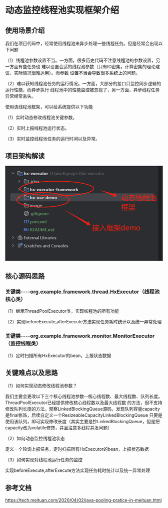 # 动态监控线程池实现框架介绍

## 使用场景介绍

我们在项目代码中，经常使用线程池来异步处理一些线程任务。但是经常会出现以下问题

（1）线程池参数设置不当。一方面，很多历史代码不注意线程池的参数设置，另一方面有些任务也
难以设置合适的线程池参数（只有IO密集，计算密集的理论建议，实际情况很难运用）。而参数
设置不当会导致很多系统上的问题。

（2）难以获知线程池任务的运行情况。一方面，大部分的接口只监控同步逻辑的运行性能，而异步执行
线程池中的性能监控被忽视了，另一方面，异步线程任务异常经常丢失。

使用该线程池框架，可以给系统提供以下功能

（1）实时动态修改线程池关键参数。

（2）实时上报线程池运行状态。

（3）实时监控线程池任务的运行时间以及异常。


## 项目架构解读

![](./image/项目结构介绍.png)

## 核心源码思路

### 关键类----org.example.framework.thread.HxExecutor（线程池核心类）

（1）继承ThreadPoolExecutor类，实现线程池的所有功能

（2）实现beforeExecute,afterExecute方法实现任务耗时统计以及统一异常处理

### 关键类----org.example.framework.monitor.MonitorExecutor（监控线程类）

（1）定时扫描所有HxExecutor的bean，上报状态数据


## 关键难点以及思路

（1）如何实现动态修改线程池参数？

我们主要会更改以下三个核心线程池参数--核心线程数、最大线程数、队列长度。ThreadPoolExecutor已经提供修改核心线程数以及最大线程数
的方法，但不支持修改队列长度的方法。观察LinkedBlockingQueue源码，发现队列容量capacity是final修饰，后续自定义一个ResizeableCapacityLinkedBlockingQueue
只要是使用该队列，即可实现修改长度（其实主要是抄LinkedBlockingQueue，但是把capacity改为volatile修饰，并且注意多线程并发问题）


（2）如何动态监控线程池状态

定义一个轮询上报任务，定时扫描所有HxExecutor的bean，上报状态数据

（3）如何实现对线程池运行任务的监控

实现beforeExecute,afterExecute方法实现任务耗时统计以及统一异常处理

## 参考文档

https://tech.meituan.com/2020/04/02/java-pooling-pratice-in-meituan.html


